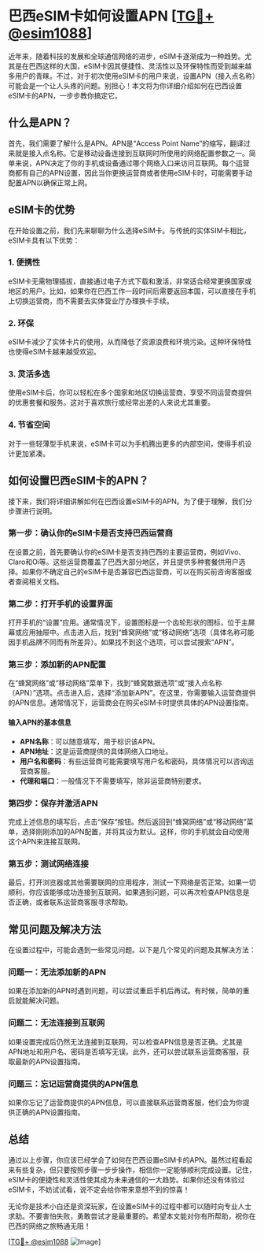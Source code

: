 # 巴西eSIM卡如何设置APN [[TG💪+ @esim1088](https://t.me/s/esim1088)]

近年来，随着科技的发展和全球通信网络的进步，eSIM卡逐渐成为一种趋势。尤其是在巴西这样的大国，eSIM卡因其便捷性、灵活性以及环保特性而受到越来越多用户的青睐。不过，对于初次使用eSIM卡的用户来说，设置APN（接入点名称）可能会是一个让人头疼的问题。别担心！本文将为你详细介绍如何在巴西设置eSIM卡的APN，一步步教你搞定它。

## 什么是APN？

首先，我们需要了解什么是APN。APN是“Access Point Name”的缩写，翻译过来就是接入点名称。它是移动设备连接到互联网时所使用的网络配置参数之一。简单来说，APN决定了你的手机或设备通过哪个网络入口来访问互联网。每个运营商都有自己的APN设置，因此当你更换运营商或者使用eSIM卡时，可能需要手动配置APN以确保正常上网。

## eSIM卡的优势

在开始设置之前，我们先来聊聊为什么选择eSIM卡。与传统的实体SIM卡相比，eSIM卡具有以下优势：

### 1. **便携性**
   eSIM卡无需物理插拔，直接通过电子方式下载和激活，非常适合经常更换国家或地区的用户。比如，如果你在巴西工作一段时间后需要返回本国，可以直接在手机上切换运营商，而不需要去实体营业厅办理换卡手续。

### 2. **环保**
   eSIM卡减少了实体卡片的使用，从而降低了资源浪费和环境污染。这种环保特性也使得eSIM卡越来越受欢迎。

### 3. **灵活多选**
   使用eSIM卡后，你可以轻松在多个国家和地区切换运营商，享受不同运营商提供的优惠套餐和服务。这对于喜欢旅行或经常出差的人来说尤其重要。

### 4. **节省空间**
   对于一些轻薄型手机来说，eSIM卡可以为手机腾出更多的内部空间，使得手机设计更加紧凑。

## 如何设置巴西eSIM卡的APN？

接下来，我们将详细讲解如何在巴西设置eSIM卡的APN。为了便于理解，我们分步骤进行说明。

### 第一步：确认你的eSIM卡是否支持巴西运营商

在设置之前，首先要确认你的eSIM卡是否支持巴西的主要运营商，例如Vivo、Claro和Oi等。这些运营商覆盖了巴西大部分地区，并且提供多种套餐供用户选择。如果你不确定自己的eSIM卡是否兼容巴西运营商，可以在购买前咨询客服或者查阅相关文档。

### 第二步：打开手机的设置界面

打开手机的“设置”应用。通常情况下，设置图标是一个齿轮形状的图标，位于主屏幕或应用抽屉中。点击进入后，找到“蜂窝网络”或“移动网络”选项（具体名称可能因手机品牌不同而有所差异）。如果找不到这个选项，可以尝试搜索“APN”。

### 第三步：添加新的APN配置

在“蜂窝网络”或“移动网络”菜单下，找到“蜂窝数据选项”或“接入点名称（APN）”选项。点击进入后，选择“添加新APN”。在这里，你需要输入运营商提供的APN信息。通常情况下，运营商会在购买eSIM卡时提供具体的APN设置指南。

#### 输入APN的基本信息

- **APN名称**：可以随意填写，用于标识该APN。
- **APN地址**：这是运营商提供的具体网络入口地址。
- **用户名和密码**：有些运营商可能需要填写用户名和密码，具体情况可以咨询运营商客服。
- **代理和端口**：一般情况下不需要填写，除非运营商特别要求。

### 第四步：保存并激活APN

完成上述信息的填写后，点击“保存”按钮。然后返回到“蜂窝网络”或“移动网络”菜单，选择刚刚添加的APN配置，并将其设为默认。这样，你的手机就会自动使用这个APN来连接互联网。

### 第五步：测试网络连接

最后，打开浏览器或其他需要联网的应用程序，测试一下网络是否正常。如果一切顺利，你应该能够成功连接到互联网。如果遇到问题，可以再次检查APN信息是否正确，或者联系运营商客服寻求帮助。

## 常见问题及解决方法

在设置过程中，可能会遇到一些常见问题。以下是几个常见的问题及其解决方法：

### 问题一：无法添加新的APN

如果在添加新的APN时遇到问题，可以尝试重启手机后再试。有时候，简单的重启就能解决问题。

### 问题二：无法连接到互联网

如果设置完成后仍然无法连接到互联网，可以检查APN信息是否正确。尤其是APN地址和用户名、密码是否填写无误。此外，还可以尝试联系运营商客服，获取最新的APN设置指南。

### 问题三：忘记运营商提供的APN信息

如果你忘记了运营商提供的APN信息，可以直接联系运营商客服，他们会为你提供正确的APN设置指南。

## 总结

通过以上步骤，你应该已经学会了如何在巴西设置eSIM卡的APN。虽然过程看起来有些复杂，但只要按照步骤一步步操作，相信你一定能够顺利完成设置。记住，eSIM卡的便捷性和灵活性使其成为未来通信的一大趋势。如果你还没有体验过eSIM卡，不妨试试看，说不定会给你带来意想不到的惊喜！

无论你是技术小白还是资深玩家，在设置eSIM卡的过程中都可以随时向专业人士求助。不要害怕失败，勇敢尝试才是最重要的。希望本文能对你有所帮助，祝你在巴西的网络之旅畅通无阻！

[[TG💪+ @esim1088](https://t.me/s/esim1088) ![Image](https://i.postimg.cc/4NQfJmqS/Snipaste-2025-05-13-00-14-12.png)]